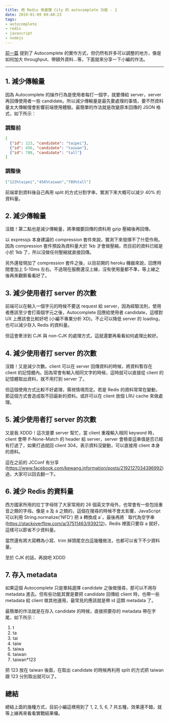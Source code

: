 ```yaml
---
title: 用 Redis 來處理 City 的 autocomplete 功能 - 2
date: 2019-01-09 09:40:23
tags:
- autocomplete
- redis
- javascript
- nodejs
---
```


[前一篇](https://techblog.funliday.com/2019/01/08/%E7%94%A8-Redis-%E4%BE%86%E8%99%95%E7%90%86-City-%E7%9A%84-autocomplete-%E5%8A%9F%E8%83%BD-1/) 提到了 Autocomplete 的實作方式，但仍然有許多可以調整的地方，像是如何加大 throughput、帶額外資料...等，下面就來分享一下小編的作法。

---

## 1. 減少傳輸量

因為 Autocomplete 的操作行為是使用者每打一個字，就要傳給 server，server 再回傳使用者一些 candidate。所以減少傳輸量是最先要處理的事情，要不然資料量太大傳輸慢會影響前端使用體驗。最簡單的作法就是改變原本回傳的 JSON 格式，如下所示：

### 調整前

```json
[
  {"id": 123, "candidate": "taipei"},
  {"id": 456, "candidate": "taiwan"},
  {"id": 789, "candidate": "tall"}
]
```

### 調整後

```json
["123%taipei","456%taiwan","789%tall"]
```

前端拿到資料後自己再用 split 的方式分割字串，實測下來大概可以減少 40% 的資料量。

## 2. 減少傳輸量

沒錯！第二點也是減少傳輸量，將準備要回傳的資料用 gzip 壓縮後再回傳。

以 expressjs 本身建議的 compression 套件來說，實測下來發揮不了什麼作用。因為 compression 套件預設為資料量大於 1kb 才會做壓縮，而目前的資料已經是小於 1kb 了，所以沒做任何壓縮就直接回傳。

另外還發現加了 compression 套件之後，以目前開的 heroku 機器來說，回應時間會加上 5-10ms 左右。不過現在服務還沒上線，沒有使用量都不準，等上線之後再來觀察看看好了。

## 3. 減少使用者打 server 的次數

前端可以在輸入一個字元的時候不要送 request 給 server，因為經驗法則，使用者應該至少會打兩個字元之後，Autocomplete 回應給使用者 candidate，這樣對 UX 上應該會比較好吧 (小編不專業分析 XD)。不止可以降低 server 的 loading，也可以減少存入 Redis 的資料量。

但這會牽涉到 CJK 與 non-CJK 的處理方式，這就還要再看看如何處理比較好。

## 4. 減少使用者打 server 的次數

沒錯！又是減少次數。client 可以在 server 回傳資料的時候，將資料暫存在 client 的記憶體內。因為常會有輸入相同文字的時候，這時就可以直接從 client 的記憶體取出資料，就不用打到 server 了。

但這個使用方式比較不好處理，需視情境而定。若是 Redis 的資料常常在變動，那這個方式會造成取不回最新的資料。或許可以在 client 放個 LRU cache 來做處理。

## 5. 減少使用者打 server 的次數

又是我 XDDD！這次是要 server 幫忙，當 client 重複輸入相同 keyword 時，client 會帶 If-None-Match 的 header 給 server，server 會檢查這串值是否已經有打過了，如果打過就回 client 304，表示資料沒變動，可以直接用 client 本身的資料。

這在之前的 JCConf 有分享 (https://www.facebook.com/kewang.information/posts/2192127034396992) 過，大家可以回去翻一下。

## 6. 減少 Redis 的資料量

西方國家所用的拉丁字母除了大家常用的 26 個英文字母外，也常會有一些包括重音之類的字母。像是 a 及 á 之類的，這個在搜尋的時候不會太影響，JavaScript 可以利用 String.normalize('NFD') 把 á 轉換成 aˊ，最後再將 ˊ 取代為空字串 (https://stackoverflow.com/a/37511463/939212)，Redis 裡面只要存 a 就好，這樣可以節省不少資料量。

當然還有將大寫轉為小寫、trim 掉頭尾空白這幾種做法，也都可以省下不少資料量。

至於 CJK 的話，再說吧 XDDD

## 7. 存入 metadata

如果這個 Autocomplete 只是單純選擇 candidate 之後做搜尋，那可以不用存 metadata 進去。但有些功能其實是要把 candidate 回傳給 client 時，也帶一些 metadata 給 client 做其他運用，最常見的應該就是帶 id 這類 metadata 了。

最簡單的作法就是在存入 candidate 的時候，直接把要存的 metadata 帶在字尾，如下所示：

1. t
2. ta
3. tai
4. taiw
5. taiwa
6. taiwan
7. taiwan*123

把 123 放在 taiwan 後面，在取出 candidate 的時候再利用 split 的方式把 taiwan 跟 123 分別取出就可以了。

## 總結

總結上面的幾種方式，目前小編這裡用到了 1, 2, 5, 6, 7 共五種，效果還不錯，就等上線再來看看實戰結果囉。